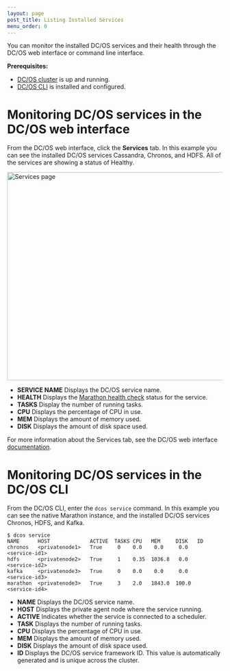 ```yaml
---
layout: page
post_title: Listing Installed Services
menu_order: 0
---
```



You can monitor the installed DC/OS services and their health through the DC/OS web interface or command line interface.

**Prerequisites:**

*   [DC/OS cluster][1] is up and running.
*   [DC/OS CLI][2] is installed and configured.

# Monitoring DC/OS services in the DC/OS web interface

From the DC/OS web interface, click the **Services** tab. In this example you can see the installed DC/OS services Cassandra, Chronos, and HDFS. All of the services are showing a status of Healthy.

<a href="/wp-content/uploads/2015/12/services.png" rel="attachment wp-att-1126"><img src="/wp-content/uploads/2015/12/services-800x486.png" alt="Services page" width="800" height="486" class="alignnone size-large wp-image-1126" /></a>

*   **SERVICE NAME** Displays the DC/OS service name.
*   **HEALTH** Displays the [Marathon health check][3] status for the service.
*   **TASKS** Display the number of running tasks.
*   **CPU** Displays the percentage of CPU in use.
*   **MEM** Displays the amount of memory used.
*   **DISK** Displays the amount of disk space used.

For more information about the Services tab, see the DC/OS web interface [documentation][4].

# Monitoring DC/OS services in the DC/OS CLI

From the DC/OS CLI, enter the `dcos service` command. In this example you can see the native Marathon instance, and the installed DC/OS services Chronos, HDFS, and Kafka.

    $ dcos service
    NAME      HOST             ACTIVE  TASKS CPU   MEM     DISK   ID                                         
    chronos   <privatenode1>   True     0    0.0    0.0     0.0   <service-id1>  
    hdfs      <privatenode2>   True     1    0.35  1036.8   0.0   <service-id2>  
    kafka     <privatenode3>   True     0    0.0    0.0     0.0   <service-id3> 
    marathon  <privatenode3>   True     3    2.0   1843.0  100.0  <service-id4>
    

*   **NAME** Displays the DC/OS service name.
*   **HOST** Displays the private agent node where the service running.
*   **ACTIVE** Indicates whether the service is connected to a scheduler.
*   **TASK** Displays the number of running tasks.
*   **CPU** Displays the percentage of CPU in use.
*   **MEM** Displays the amount of memory used.
*   **DISK** Displays the amount of disk space used.
*   **ID** Displays the DC/OS service framework ID. This value is automatically generated and is unique across the cluster.

 [1]: /administration/installing/
 [2]: /usage/cli/install/
 [3]: https://mesosphere.github.io/marathon/docs/health-checks.html
 [4]: /usage/webinterface/#scrollNav-2